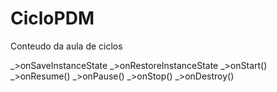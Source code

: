 # CicloPDM

Conteudo da aula de ciclos

_>onSaveInstanceState
_>onRestoreInstanceState
_>onStart()
_>onResume()
_>onPause()
_>onStop()
_>onDestroy()
